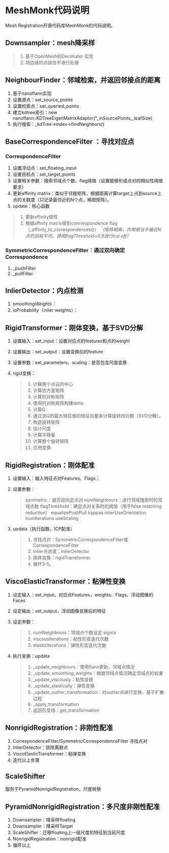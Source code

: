 # MeshMonk代码说明

Mesh Registration开源代码库MeshMonk的代码说明。

## Downsampler：mesh降采样

>1. 基于OpenMesh的Decimater 实现
>2. 将边缘的点锁住不进行处理

## NeighbourFinder：邻域检索，并返回邻接点的距离

1. 基于nanoflann实现
2. 设置源点：set_source_points
3. 设置检索点：set_queried_points
4. 建立kdtree索引：new nanoflann::KDTreeEigenMatrixAdaptor<VecMatType>(*_inSourcePoints,_leafSize)
5. 执行搜索：_kdTree->index->findNeighbors()

## BaseCorrespondenceFilter ：寻找对应点

### CorrespondenceFilter

1. 设置浮动点：set_floating_input
2. 设置目标点：set_target_points
3. 设置相关参数：搜索邻域点个数、flag阈值（设置能够形成点对的相似性阈值要求）
4. 更新affinity matrix：类似于邻接矩阵，根据距离计算target上点到source上点的关联度（只记录最邻近的N个点，稀疏矩阵）。
5. update：核心函数

> 1. 更新affinity矩阵
> 2. 根据affnity matrix得到conrrespondence flag（_affinity_to_correspondences()）
>     *（矩阵相乘，作用相当于最近N点的加权平均，使用flagThreshold=0.9进行cut off）*

### SymmetricCorrespondenceFilter：通过双向确定Correspondence

1. _pushFilter
2. _pullFilter

## InlierDetector：内点检测

1. _smoothingWeights：_
2. ioProbability（inlier weights）：

## RigidTransformer：刚体变换，基于SVD分解

1. 设置输入：set_input：设置对应点的features和点的weight

2. 设置输出：set_output：设置变换后的feature

3. 设置参数：set_parameters，scaling：是否包含尺度变换

4. rigid变换：

   > 1. 计算两个点云的中心
   > 2. 计算协方差矩阵
   > 3. 计算抗对称矩阵
   > 4. 使用抗对称矩阵构建delta
   > 5. 计算Q
   >6. 通过求Q的最大特征值的特征向量来计算旋转四元数（SVD分解）。
   >7. 构造旋转矩阵
   >8. 估计尺度
   >9. 计算平移量
   >10. 计算整个旋转矩阵
   >11. 应用变换

## RigidRegistration：刚体配准

1. 设置输入：输入特征点对Features、Flags；

2. 设置参数：

   > symmetric：是否双向定点对
   > numNeighbours：进行领域搜索时的领域点数
   > flagThreshold：确定点对关系时的阈值（用于false matching reduction）
   > equalizePushPull
   > kappaa
   > inlierUseOrientation
   > numIterations
   > useScaling

3. updata（执行函数，ICP配准）

   > 1. 寻找点对：SymmetricCorrespondenceFilter或CorrespondenceFilter
   > 2. Inlier点滤波：inlierDetector
   > 3. 刚体变换：rigidTransformer
   > 4. 循环3-5。

## ViscoElasticTransformer：粘弹性变换

1. 设定输入：set_input，对应点Features，weights、Flags、浮动图像的Faces

2. 设定输出：set_output，浮动图像变换后的特征

3. 设定参数：

   > 1. numNeighbours：领域点个数设定
   >    sigma
   > 2. viscousIterations：粘性形变迭代次数
   > 3. elasticIterations：弹性形变迭代次数

4. 执行变换：updata

   > 1. _update_neighbours：使用flann更新，邻域点情况
   > 2. _update_smoothing_weights：根据邻域点情况确定邻域点的权重
   > 3. _update_viscously：粘性变换
   > 4. _update_elastically：弹性变换
   > 5. _update_outlier_transformation：对outlier点进行变换，基于扩散过程
   > 6. _apply_transformation
   > 7. 返回形变场：get_transformation

## NonrigidRegistration：非刚性配准

1. CorrespondenceFilter/SymmetricCorrespondenceFilter 寻找点对
2. InlierDetector：排除离群点
3. ViscoElasticTransformer：粘弹变换
4. 迭代以上步骤

## ScaleShifter

服务于PyramidNonrigidRegistration，尺度转换

## PyramidNonrigidRegistration：多尺度非刚性配准

1. Downsampler：降采样floating
2. Downsampler：降采样Target
3. ScaleShifter：迁移floating上一级尺度的特征到当前尺度
4. NonrigidRegistration：nonrigid配准
5. 循环以上

